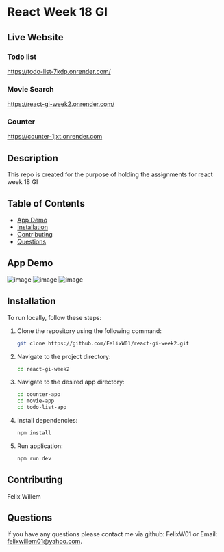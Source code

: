 # React Week 18 GI

## Live Website 
### Todo list
https://todo-list-7kdp.onrender.com/

### Movie Search
https://react-gi-week2.onrender.com/

### Counter
https://counter-1jxt.onrender.com

## Description
This repo is created for the purpose of holding the assignments for react week 18 GI

## Table of Contents
- [App Demo](#app-demo)
- [Installation](#installation)
- [Contributing](#contributing)
- [Questions](#questions)

## App Demo
![image](https://github.com/user-attachments/assets/dd4f81c7-72ba-4cee-9e17-48348ba6139e)
![image](https://github.com/user-attachments/assets/03f81987-b208-41aa-859a-0194c57a2da0)
![image](https://github.com/user-attachments/assets/723354f0-a48b-4edf-aab0-e3d054a07cc5)



## Installation
To run locally, follow these steps:

1. Clone the repository using the following command:
    ```bash
    git clone https://github.com/FelixW01/react-gi-week2.git
    ```

2. Navigate to the project directory:
    ```bash
    cd react-gi-week2
    ```
    
3. Navigate to the desired app directory:
    ```bash
    cd counter-app
    cd movie-app
    cd todo-list-app
    ```
    
4. Install dependencies:
    ```bash
    npm install
    ```

5. Run application:
    ```bash
    npm run dev
    ```

## Contributing
Felix Willem
## Questions
If you have any questions please contact me via github: FelixW01 or Email: felixwillem01@yahoo.com.
